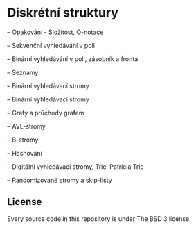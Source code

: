 # Diskrétní struktury

– Opakování - Složitost, O-notace

– Sekvenční vyhledávání v poli

– Binární vyhledávání v poli, zásobník a fronta

– Seznamy

– Binární vyhledávací stromy

– Binární vyhledávací stromy

– Grafy a průchody grafem

– AVL-stromy

– B-stromy

– Hashování

– Digitální vyhledávací stromy, Trie, Patricia Trie

– Randomizované stromy a skip-listy

## License

Every source code in this repository is under The BSD 3 license
